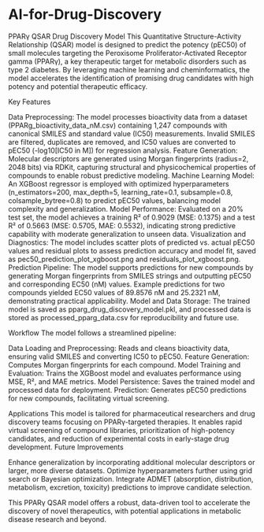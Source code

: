# AI-for-Drug-Discovery
PPARγ QSAR Drug Discovery Model
This Quantitative Structure-Activity Relationship (QSAR) model is designed to predict the potency (pEC50) of small molecules targeting the Peroxisome Proliferator-Activated Receptor gamma (PPARγ), a key therapeutic target for metabolic disorders such as type 2 diabetes. By leveraging machine learning and cheminformatics, the model accelerates the identification of promising drug candidates with high potency and potential therapeutic efficacy.

Key Features 

Data Preprocessing: The model processes bioactivity data from a dataset (PPARg_bioactivity_data_nM.csv) containing 1,247 compounds with canonical SMILES and standard value (IC50) measurements. Invalid SMILES are filtered, duplicates are removed, and IC50 values are converted to pEC50 (-log10[IC50 in M]) for regression analysis.
Feature Generation: Molecular descriptors are generated using Morgan fingerprints (radius=2, 2048 bits) via RDKit, capturing structural and physicochemical properties of compounds to enable robust predictive modeling.
Machine Learning Model: An XGBoost regressor is employed with optimized hyperparameters (n_estimators=200, max_depth=5, learning_rate=0.1, subsample=0.8, colsample_bytree=0.8) to predict pEC50 values, balancing model complexity and generalization.
Model Performance: Evaluated on a 20% test set, the model achieves a training R² of 0.9029 (MSE: 0.1375) and a test R² of 0.5663 (MSE: 0.5705, MAE: 0.5532), indicating strong predictive capability with moderate generalization to unseen data.
Visualization and Diagnostics: The model includes scatter plots of predicted vs. actual pEC50 values and residual plots to assess prediction accuracy and model fit, saved as pec50_prediction_plot_xgboost.png and residuals_plot_xgboost.png.
Prediction Pipeline: The model supports predictions for new compounds by generating Morgan fingerprints from SMILES strings and outputting pEC50 and corresponding EC50 (nM) values. Example predictions for two compounds yielded EC50 values of 89.8576 nM and 25.2321 nM, demonstrating practical applicability.
Model and Data Storage: The trained model is saved as pparg_drug_discovery_model.pkl, and processed data is stored as processed_pparg_data.csv for reproducibility and future use.

Workflow
The model follows a streamlined pipeline:

Data Loading and Preprocessing: Reads and cleans bioactivity data, ensuring valid SMILES and converting IC50 to pEC50.
Feature Generation: Computes Morgan fingerprints for each compound.
Model Training and Evaluation: Trains the XGBoost model and evaluates performance using MSE, R², and MAE metrics.
Model Persistence: Saves the trained model and processed data for deployment.
Prediction: Generates pEC50 predictions for new compounds, facilitating virtual screening.

Applications
This model is tailored for pharmaceutical researchers and drug discovery teams focusing on PPARγ-targeted therapies. It enables rapid virtual screening of compound libraries, prioritization of high-potency candidates, and reduction of experimental costs in early-stage drug development.
Future Improvements

Enhance generalization by incorporating additional molecular descriptors or larger, more diverse datasets.
Optimize hyperparameters further using grid search or Bayesian optimization.
Integrate ADMET (absorption, distribution, metabolism, excretion, toxicity) predictions to improve candidate selection.

This PPARγ QSAR model offers a robust, data-driven tool to accelerate the discovery of novel therapeutics, with potential applications in metabolic disease research and beyond.
